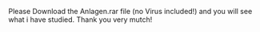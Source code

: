 Please Download the Anlagen.rar file (no Virus included!) and you will see what i have studied. Thank you very mutch! 
